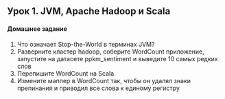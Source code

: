 ## Урок 1. JVM, Apache Hadoop и Scala
#### Домашнее задание
1. Что означает Stop-the-World в терминах JVM?
2. Разверните кластер hadoop, соберите WordCount приложение, запустите на датасете ppkm_sentiment и выведите 10 самых редких слов
3. Перепишите WordCount на Scala
4. Измените маппер в WordCount так, чтобы он удалял знаки препинания и приводил все слова к единому регистру

